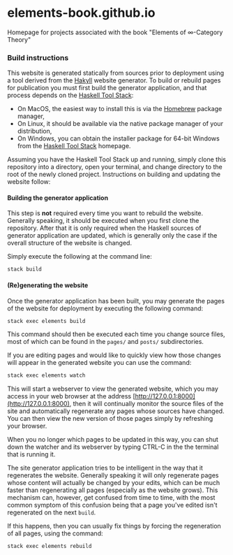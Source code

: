 # elements-book.github.io

Homepage for projects associated with the book "Elements of ∞-Category Theory"

### Build instructions

This website is generated statically from sources prior to deployment using a tool derived from the [Hakyll](https://jaspervdj.be/hakyll/) website generator. To build or rebuild pages for publication you must first build the generator application, and that process depends on the [Haskell Tool Stack](https://docs.haskellstack.org/en/stable/):

* On MacOS, the easiest way to install this is via the [Homebrew](https://brew.sh/) package manager,
* On Linux, it should be available via the native package manager of your distribution,
* On Windows, you can obtain the installer package for 64-bit Windows from the [Haskell Tool Stack](https://docs.haskellstack.org/en/stable/) homepage.

Assuming you have the Haskell Tool Stack up and running, simply clone this repository into a directory, open your terminal, and change directory to the root of the newly cloned project. Instructions on building and updating the website follow:

#### Building the generator application

This step is **not** required every time you want to rebuild the website. Generally speaking, it should be executed when you first clone the repository. After that it is only required when the Haskell sources of generator application are updated, which is generally only the case if the overall structure of the website is changed.

Simply execute the following at the command line:

```bash
stack build
```

#### (Re)generating the website

Once the generator application has been built, you may generate the pages of the website for deployment by executing the following command:

```bash
stack exec elements build
```

This command should then be executed each time you change source files, most of which can be found in the `pages/` and `posts/` subdirectories.

If you are editing pages and would like to quickly view how those changes will appear in the generated website you can use the command:

```bash
stack exec elements watch
```

This will start a webserver to view the generated website, which you may access in your web browser at the address [http://127.0.0.1:8000](http://127.0.0.1:8000), then it will continually monitor the source files of the site and automatically regenerate any pages whose sources have changed. You can then view the new version of those pages simply by refreshing your browser.

When you no longer which pages to be updated in this way, you can shut down the watcher and its webserver by typing CTRL-C in the the terminal that is running it.

The site generator application tries to be intelligent in the way that it regenerates the website. Generally speaking it will only regenerate pages whose content will actually be changed by your edits, which can be much faster than regenerating all pages (especially as the website grows). This mechanism can, however, get confused from time to time, with the most common symptom of this confusion being that a page you've edited isn't regenerated on the next `build`. 

If this happens, then you can usually fix things by forcing the regeneration of all pages, using the command:

```bash
stack exec elements rebuild
```
